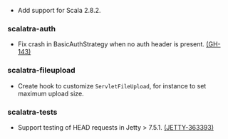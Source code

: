 * Add support for Scala 2.8.2.

### scalatra-auth
* Fix crash in BasicAuthStrategy when no auth header is present. [(GH-143)](http://github.com/scalatra/scalatra/issues/143)

### scalatra-fileupload
* Create hook to customize `ServletFileUpload`, for instance to set maximum upload size.

### scalatra-tests
* Support testing of HEAD requests in Jetty > 7.5.1. [(JETTY-363393)](https://bugs.eclipse.org/bugs/show_bug.cgi?id=363993)
